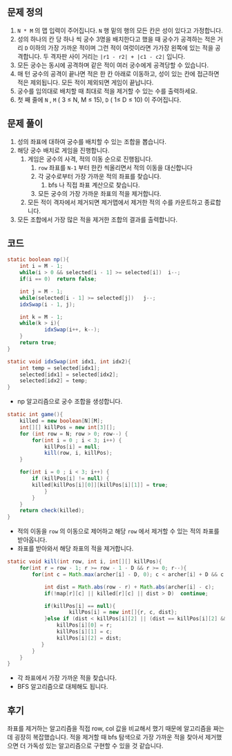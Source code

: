 ## 문제 정의

1. `N * M` 의 맵 입력이 주어집니다. `N` 행 밑의 행의 모든 칸은 성이 있다고 가정합니다.
2. 성의 하나의 칸 당 하나 씩 궁수 3명을 배치한다고 했을 때 궁수가 공격하는 적은 거리 `D` 이하의 가장 가까운 적이며 그런 적이 여럿이라면 가가장 왼쪽에 있는 적을 공격합니다. 두 격자판 사이 거리는 `|r1 - r2| + |c1 - c2|` 입니다.
3. 모든 궁수는 동시에 공격하며 같은 적이 여러 궁수에게 공격당할 수 있습니다.
4. 매 턴 궁수의 공격이 끝나면 적은 한 칸 아래로 이동하고, 성이 있는 칸에 접근하면 적은 제외됩니다. 모든 적이 제외되면 게임이 끝납니다.
5. 궁수를 임의대로 배치할 때 최대로 적을 제거할 수 있는 수를 출력하세요.
6. 첫 째 줄에 `N` , `M` ( 3 ≤ N, M ≤ 15), `D` ( 1≤ D ≤ 10) 이 주어집니다.

## 문제 풀이

1. 성의 좌표에 대하여 궁수를 배치할 수 있는 조합을 뽑습니다. 
2. 해당 궁수 배치로 게임을 진행합니다.
    1. 게임은 궁수의 사격, 적의 이동 순으로 진행됩니다.
        1. `row` 좌표를 `N-1` 부터 한칸 씩올리면서 적의 이동을 대신합니다
        2. 각 궁수로부터 가장 가까운 적의 좌표를 찾습니다.
            1. bfs 나 직접 좌표 계산으로 찾습니다.
        3. 모든 궁수의 가장 가까운 좌표의 적을 제거합니다.
    2. 모든 적이 격자에서 제거되면 제거맵에서 제거한 적의 수를 카운트하고 종료합니다.
3. 모든 조합에서 가장 많은 적을 제거한 조합의 결과를 출력합니다.

## 코드

```java
static boolean np(){
    int i = M - 1;
    while(i > 0 && selected[i - 1] >= selected[i])  i--;
    if(i == 0)  return false;

    int j = M - 1;
    while(selected[i - 1] >= selected[j])   j--;
    idxSwap(i - 1, j);

    int k = M - 1;
    while(k > i){
            idxSwap(i++, k--);
    }
    return true;
}

static void idxSwap(int idx1, int idx2){
    int temp = selected[idx1];
    selected[idx1] = selected[idx2];
    selected[idx2] = temp;
}
```

- np 알고리즘으로 궁수 조합을 생성합니다.

```java
static int game(){
    killed = new boolean[N][M];
    int[][] killPos = new int[3][];
    for (int row = N; row > 0; row--) {
        for(int i = 0 ; i < 3; i++) {
            killPos[i] = null;
            kill(row, i, killPos);
    }

    for(int i = 0 ; i < 3; i++) {
        if (killPos[i] != null) {
        killed[killPos[i][0]][killPos[i][1]] = true;
            }
        }
    }
    return check(killed);
}
```

- 적의 이동을 `row` 의 이동으로 제어하고 해당 `row` 에서 제거할 수 있는 적의 좌표를 받아옵니다.
- 좌표를 받아와서 해당 좌표의 적을 제거합니다.

```java
static void kill(int row, int i, int[][] killPos){
    for(int r = row - 1; r >= row - 1 - D && r >= 0; r--){
        for(int c = Math.max(archer[i] - D, 0); c < archer[i] + D && c < M; c++ ){

            int dist = Math.abs(row - r) + Math.abs(archer[i] - c);
            if(!map[r][c] || killed[r][c] || dist > D)  continue;

            if(killPos[i] == null){
                    killPos[i] = new int[]{r, c, dist};
            }else if (dist < killPos[i][2] || (dist == killPos[i][2] && c < killPos[i][1])){
                killPos[i][0] = r;
                killPos[i][1] = c;
                killPos[i][2] = dist;
           }
        }
    }
}
```

- 각 좌표에서 가장 가까운 적을 찾습니다.
- BFS 알고리즘으로 대체해도 됩니다.

## 후기

좌표를 제거하는 알고리즘을 직접 row, col 값을 비교해서 했기 때문에 알고리즘을 짜는데 굉장히 복잡했습니다. 적을 제거할 때 bfs 탐색으로 가장 가까운 적을 찾아서 제거했으면 더 가독성 있는 알고리즘으로 구현할 수 있을 것 같습니다.